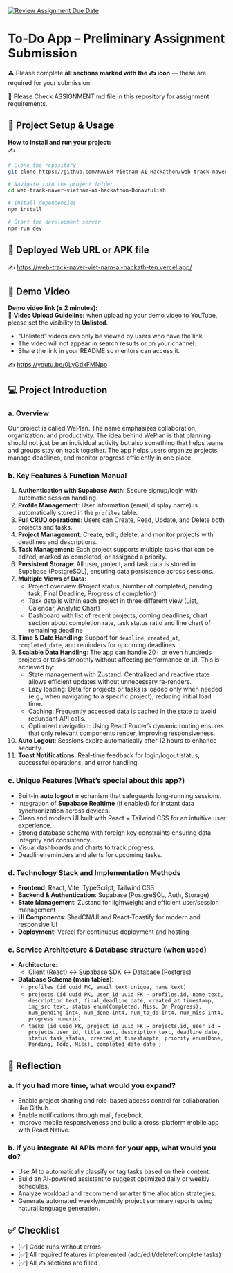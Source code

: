 [![Review Assignment Due Date](https://classroom.github.com/assets/deadline-readme-button-22041afd0340ce965d47ae6ef1cefeee28c7c493a6346c4f15d667ab976d596c.svg)](https://classroom.github.com/a/YHSq4TPZ)
# To-Do App – Preliminary Assignment Submission
⚠️ Please complete **all sections marked with the ✍️ icon** — these are required for your submission.

👀 Please Check ASSIGNMENT.md file in this repository for assignment requirements.

## 🚀 Project Setup & Usage
**How to install and run your project:**  
✍️  
```bash
# Clone the repository
git clone https://github.com/NAVER-Vietnam-AI-Hackathon/web-track-naver-vietnam-ai-hackathon-Donavfulish.git

# Navigate into the project folder
cd web-track-naver-vietnam-ai-hackathon-Donavfulish

# Install dependencies
npm install

# Start the development server
npm run dev

```
## 🔗 Deployed Web URL or APK file
✍️ https://web-track-naver-viet-nam-ai-hackath-ten.vercel.app/


## 🎥 Demo Video
**Demo video link (≤ 2 minutes):**  
📌 **Video Upload Guideline:** when uploading your demo video to YouTube, please set the visibility to **Unlisted**.  
- “Unlisted” videos can only be viewed by users who have the link.  
- The video will not appear in search results or on your channel.  
- Share the link in your README so mentors can access it.  

✍️ https://youtu.be/0LyGdxFMNpo


## 💻 Project Introduction

### a. Overview

Our project is called WePlan. The name emphasizes collaboration, organization, and productivity. The idea behind WePlan is that planning should not just be an individual activity but also something that helps teams and groups stay on track together. The app helps users organize projects, manage deadlines, and monitor progress efficiently in one place.

### b. Key Features & Function Manual

1. **Authentication with Supabase Auth**: Secure signup/login with automatic session handling.  
2. **Profile Management**: User information (email, display name) is automatically stored in the `profiles` table.  
3. **Full CRUD operations**: Users can Create, Read, Update, and Delete both projects and tasks.  
4. **Project Management**: Create, edit, delete, and monitor projects with deadlines and descriptions.  
5. **Task Management**: Each project supports multiple tasks that can be edited, marked as completed, or assigned a priority.  
6. **Persistent Storage**: All user, project, and task data is stored in Supabase (PostgreSQL), ensuring data persistence across sessions.  
7. **Multiple Views of Data**:  
   - Project overview (Project status, Number of completed, pending task, Final Deadline, Progress of completion)  
   - Task details within each project in three different view (List, Calendar, Analytic Chart)
   - Dashboard with list of recent projects, coming deadlines, chart section about completion rate, task status ratio and line chart of remaining deadline 
8. **Time & Date Handling**: Support for `deadline`, `created_at`, `completed_date`, and reminders for upcoming deadlines.  
9. **Scalable Data Handling**: The app can handle 20+ or even hundreds projects or tasks smoothly without affecting performance or UI. This is achieved by: 
    - State management with Zustand: Centralized and reactive state allows efficient updates without unnecessary re-renders.
    - Lazy loading: Data for projects or tasks is loaded only when needed (e.g., when navigating to a specific project), reducing initial load time.
    - Caching: Frequently accessed data is cached in the state to avoid redundant API calls.
    - Optimized navigation: Using React Router’s dynamic routing ensures that only relevant components render, improving responsiveness.
10. **Auto Logout**: Sessions expire automatically after 12 hours to enhance security.  
11. **Toast Notifications**: Real-time feedback for login/logout status, successful operations, and error handling.  

### c. Unique Features (What’s special about this app?) 

- Built-in **auto logout** mechanism that safeguards long-running sessions.  
- Integration of **Supabase Realtime** (if enabled) for instant data synchronization across devices.  
- Clean and modern UI built with React + Tailwind CSS for an intuitive user experience.  
- Strong database schema with foreign key constraints ensuring data integrity and consistency.
- Visual dashboards and charts to track progress.
- Deadline reminders and alerts for upcoming tasks. 

### d. Technology Stack and Implementation Methods

- **Frontend**: React, Vite, TypeScript, Tailwind CSS  
- **Backend & Authentication**: Supabase (PostgreSQL, Auth, Storage)  
- **State Management**: Zustand for lightweight and efficient user/session management  
- **UI Components**: ShadCN/UI and React-Toastify for modern and responsive UI  
- **Deployment**: Vercel for continuous deployment and hosting  

### e. Service Architecture & Database structure (when used)

- **Architecture**:  
  - Client (React) ↔ Supabase SDK ↔ Database (Postgres)  
- **Database Schema (main tables)**:  
  - `profiles (id uuid PK, email text unique, name text)`  
  - `projects (id uuid PK, user_id uuid FK → profiles.id, name text, description text, final_deadline date, created_at timestamp, img_src text, status enum(Completed, Miss, On Progress), num_pending int4, num_done int4, num_to_do int4, num_miss int4, progress numeric)`  
  - `tasks (id uuid PK, project_id uuid FK → projects.id, user_id → projects.user_id, title text, description text, deadline date, status task_status, created_at timestamptz, priority enum(Done, Pending, Todo, Miss), completed_date date )` 

## 🧠 Reflection

### a. If you had more time, what would you expand?

- Enable project sharing and role-based access control for collaboration like Github.  
- Enable notifications through mail, facebook.
- Improve mobile responsiveness and build a cross-platform mobile app with React Native.  


### b. If you integrate AI APIs more for your app, what would you do?

- Use AI to automatically classify or tag tasks based on their content.  
- Build an AI-powered assistant to suggest optimized daily or weekly schedules.  
- Analyze workload and recommend smarter time allocation strategies.  
- Generate automated weekly/monthly project summary reports using natural language generation.  



## ✅ Checklist
- [✅] Code runs without errors  
- [✅] All required features implemented (add/edit/delete/complete tasks)  
- [✅] All ✍️ sections are filled  

